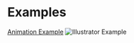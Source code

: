 # Examples
[Animation Example](https://arikmackenburg.github.io/Animation/)
![Illustrator Example](./illustrator/Draft.svg)
